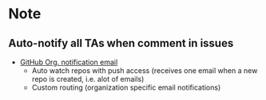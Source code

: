 # Note

## Auto-notify all TAs when comment in issues

- [GitHub Org. notification email](https://github.com/settings/notifications)
    - Auto watch repos with push access (receives one email when a new repo is created, i.e. alot of emails)
    - Custom routing (organization specific email notifications)
